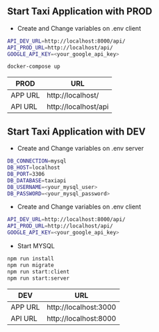 ## Start Taxi Application with PROD

- Create and Change variables on .env client
```sh
API_DEV_URL=http://localhost:8000/api/
API_PROD_URL=http://localhost/api/
GOOGLE_API_KEY=<your_google_api_key>
```

```sh
docker-compose up
```

| PROD | URL |
| ------ | ------ |
| APP URL | http://localhost/ |
| API URL | http://localhost/api |


## Start Taxi Application with DEV

- Create and Change variables on .env server
```sh
DB_CONNECTION=mysql
DB_HOST=localhost
DB_PORT=3306
DB_DATABASE=taxiapi
DB_USERNAME=<your_mysql_user>
DB_PASSWORD=<your_mysql_password>
```
- Create and Change variables on .env client

```sh
API_DEV_URL=http://localhost:8000/api/
API_PROD_URL=http://localhost/api/
GOOGLE_API_KEY=<your_google_api_key>
```
- Start MYSQL

```sh
npm run install
npm run migrate
npm run start:client
npm run start:server
```

| DEV | URL |
| ------ | ------ |
| APP URL | http://localhost:3000|
| API URL | http://localhost:8000 |
